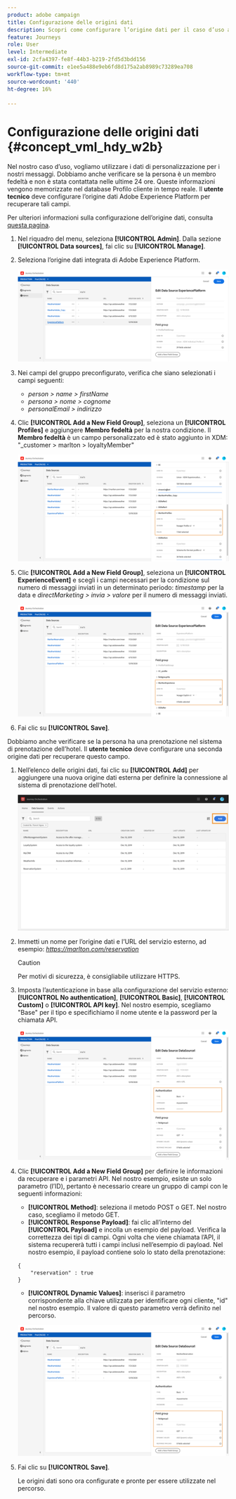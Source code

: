 ```yaml
---
product: adobe campaign
title: Configurazione delle origini dati
description: Scopri come configurare l’origine dati per il caso d’uso avanzato del percorso
feature: Journeys
role: User
level: Intermediate
exl-id: 2cfa4397-fe8f-44b3-b219-2fd5d3bdd156
source-git-commit: e1ee5a488e9eb6fd8d175a2ab8989c73289ea708
workflow-type: tm+mt
source-wordcount: '440'
ht-degree: 16%

---
```


# Configurazione delle origini dati {#concept_vml_hdy_w2b}

Nel nostro caso d’uso, vogliamo utilizzare i dati di personalizzazione per i nostri messaggi. Dobbiamo anche verificare se la persona è un membro fedeltà e non è stata contattata nelle ultime 24 ore. Queste informazioni vengono memorizzate nel database Profilo cliente in tempo reale. Il **utente tecnico** deve configurare l’origine dati Adobe Experience Platform per recuperare tali campi.

Per ulteriori informazioni sulla configurazione dell’origine dati, consulta [questa pagina](../datasource/about-data-sources.md).

1. Nel riquadro del menu, seleziona **[!UICONTROL Admin]**. Dalla sezione **[!UICONTROL Data sources]**, fai clic su **[!UICONTROL Manage]**.
1. Seleziona l’origine dati integrata di Adobe Experience Platform.

   ![](../assets/journey23.png)

1. Nei campi del gruppo preconfigurato, verifica che siano selezionati i campi seguenti:

   * _person > name > firstName_
   * _persona > nome > cognome_
   * _personalEmail > indirizzo_

1. Clic **[!UICONTROL Add a New Field Group]**, seleziona un **[!UICONTROL Profiles]** e aggiungere **Membro fedeltà** per la nostra condizione. Il **Membro fedeltà** è un campo personalizzato ed è stato aggiunto in XDM: &quot;_customer > marlton > loyaltyMember&quot;

   ![](../assets/journeyuc2_6.png)

1. Clic **[!UICONTROL Add a New Field Group]**, seleziona un **[!UICONTROL ExperienceEvent]** e scegli i campi necessari per la condizione sul numero di messaggi inviati in un determinato periodo: _timestamp_ per la data e _directMarketing > invia > valore_ per il numero di messaggi inviati.

   ![](../assets/journeyuc2_7.png)

1. Fai clic su **[!UICONTROL Save]**.

Dobbiamo anche verificare se la persona ha una prenotazione nel sistema di prenotazione dell’hotel. Il **utente tecnico** deve configurare una seconda origine dati per recuperare questo campo.

1. Nell’elenco delle origini dati, fai clic su **[!UICONTROL Add]** per aggiungere una nuova origine dati esterna per definire la connessione al sistema di prenotazione dell’hotel.

   ![](../assets/journeyuc2_9.png)

1. Immetti un nome per l’origine dati e l’URL del servizio esterno, ad esempio: _https://marlton.com/reservation_

   >[!CAUTION]
   >
   >Per motivi di sicurezza, è consigliabile utilizzare HTTPS.

1. Imposta l’autenticazione in base alla configurazione del servizio esterno: **[!UICONTROL No authentication]**, **[!UICONTROL Basic]**, **[!UICONTROL Custom]** o **[!UICONTROL API key]**. Nel nostro esempio, scegliamo &quot;Base&quot; per il tipo e specifichiamo il nome utente e la password per la chiamata API.

   ![](../assets/journeyuc2_10.png)

1. Clic **[!UICONTROL Add a New Field Group]** per definire le informazioni da recuperare e i parametri API. Nel nostro esempio, esiste un solo parametro (l’ID), pertanto è necessario creare un gruppo di campi con le seguenti informazioni:

   * **[!UICONTROL Method]**: seleziona il metodo POST o GET. Nel nostro caso, scegliamo il metodo GET.
   * **[!UICONTROL Response Payload]**: fai clic all’interno del **[!UICONTROL Payload]** e incolla un esempio del payload. Verifica la correttezza dei tipi di campi. Ogni volta che viene chiamata l’API, il sistema recupererà tutti i campi inclusi nell’esempio di payload. Nel nostro esempio, il payload contiene solo lo stato della prenotazione:

   ```
   {
       "reservation" : true
   }
   ```

   * **[!UICONTROL Dynamic Values]**: inserisci il parametro corrispondente alla chiave utilizzata per identificare ogni cliente, &quot;id&quot; nel nostro esempio. Il valore di questo parametro verrà definito nel percorso.

   ![](../assets/journeyuc2_11.png)

1. Fai clic su **[!UICONTROL Save]**.

   Le origini dati sono ora configurate e pronte per essere utilizzate nel percorso.
